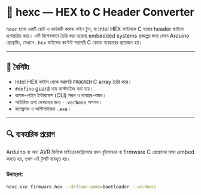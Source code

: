 # 🔧 hexc — HEX to C Header Converter

`hexc` হলো একটি ছোট ও কার্যকরী কমান্ড লাইন টুল, যা Intel HEX ফাইলকে C ভাষার header ফাইলে রূপান্তরিত করে। এটি বিশেষভাবে তৈরি করা হয়েছে embedded systems প্রকল্পের জন্য যেমন Arduino প্রোগ্রামিং, যেখানে `.hex` ফাইলের কন্টেন্ট সরাসরি C কোডে ব্যবহারের প্রয়োজন হয়।

---

## 🧩 বৈশিষ্ট্য

- Intel HEX ফাইল থেকে সরাসরি `PROGMEM` C array তৈরি করে।
- `#define` guard নাম কাস্টমাইজ করা যায়।
- কমান্ড-লাইন ইন্টারফেস (CLI) সরল ও ব্যবহার-বান্ধব।
- অতিরিক্ত তথ্য দেখানোর জন্য `--verbose` অপশন।
- কম্প্রেসড ও অপ্টিমাইজড `.exe`।

---

## 🔍 ব্যবহারিক প্রয়োগ

Arduino বা অন্য AVR ভিত্তিক মাইক্রোকন্ট্রোলারে যখন বুটলোডার বা firmware C প্রোগ্রামের মধ্যে embed করতে হয়, তখন এই টুলটি ব্যবহৃত হয়।

### উদাহরণ:

```bash
hexc.exe firmware.hex --define-name=bootloader --verbose
